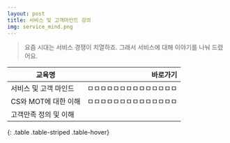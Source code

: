 ```yaml
---
layout: post
title: 서비스 및 고객마인드 강의
img: service_mind.png
---
```


<blockquote>
요즘 시대는 서비스 경쟁이 치열하죠. 그래서 서비스에 대해 이야기를 나눠 드렸어요.
</blockquote>

|  교육명   |      바로가기 |
|----------|------------:|
| 서비스 및 고객 마인드 |   ㅁㅁㅁㅁㅁㅁㅁㅁㅁㅁㅁㅁㅁㅁ  |
 | CS와 MOT에 대한 이해  | ㅁㅁㅁㅁㅁㅁㅁㅁㅁㅁㅁㅁㅁㅁ    |
|고객만족 정의 및 이해  |       |
{: .table .table-striped .table-hover}

